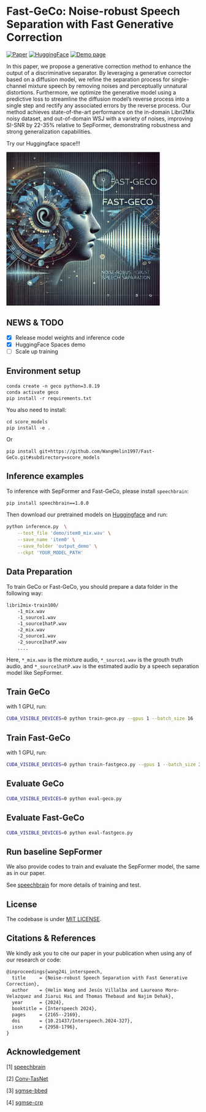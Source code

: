 # Fast-GeCo: Noise-robust Speech Separation with Fast Generative Correction
[![Paper](https://img.shields.io/badge/arXiv-2406.07461-brightgreen.svg?style=flat-square)](https://arxiv.org/pdf/2406.07461.pdf)  [![HuggingFace](https://img.shields.io/badge/%F0%9F%A4%97%20Hugging%20Face-Spaces-blue)](https://huggingface.co/spaces/OpenSound/Fast-GeCo) [![Demo page](https://img.shields.io/badge/Audio_Samples-blue?logo=Github&style=flat-square)](https://fastgeco.github.io/Fast-GeCo/)

In this paper, we propose a generative correction method to enhance the output of a discriminative separator. By leveraging a generative corrector based on a diffusion model, we refine the separation process for single-channel mixture speech by removing noises and perceptually unnatural distortions. Furthermore, we optimize the generative model using a predictive loss to streamline the diffusion model’s reverse process into a single step and rectify any associated errors by the reverse process. Our method achieves state-of-the-art performance on the in-domain Libri2Mix noisy dataset, and out-of-domain WSJ with a variety of noises, improving SI-SNR by 22-35% relative to SepFormer, demonstrating robustness and strong generalization capabilities.

Try our Huggingface space!!!

<img src="geco.webp" alt="Fast-GeCo Image" width="400"/>


## NEWS & TODO
- [x] Release model weights and inference code
- [x] HuggingFace Spaces demo
- [ ] Scale up training

## Environment setup

```
conda create -n geco python=3.8.19
conda activate geco
pip install -r requirements.txt
```

You also need to install:
```
cd score_models
pip install -e .
```
Or
```
pip install git+https://github.com/WangHelin1997/Fast-GeCo.git#subdirectory=score_models
```

## Inference examples

To inference with SepFormer and Fast-GeCo, please install `speechbrain`:

```bash
pip install speechbrain==1.0.0
```

Then download our pretrained models on [Huggingface](https://huggingface.co/westbrook/Fast-GeCo/) and run:

```bash
python inference.py  \
    --test_file 'demo/item0_mix.wav' \
    --save_name 'item0' \
    --save_folder 'output_demo' \
    --ckpt 'YOUR_MODEL_PATH'
```


## Data Preparation

To train GeCo or Fast-GeCo, you should prepare a data folder in the following way:

```
libri2mix-train100/
    -1_mix.wav
    -1_source1.wav
    -1_source1hatP.wav
    -2_mix.wav
    -2_source1.wav
    -2_source1hatP.wav
    ....
```

Here,  `*_mix.wav` is the mixture audio, `*_source1.wav` is the grouth truth audio, and `*_source1hatP.wav` is the estimated audio by a speech separation model like SepFormer.


## Train GeCo
with 1 GPU, run:

```bash
CUDA_VISIBLE_DEVICES=0 python train-geco.py --gpus 1 --batch_size 16
```

## Train Fast-GeCo
with 1 GPU, run:

```bash
CUDA_VISIBLE_DEVICES=0 python train-fastgeco.py --gpus 1 --batch_size 32
```

## Evaluate GeCo

```bash
CUDA_VISIBLE_DEVICES=0 python eval-geco.py
```


## Evaluate Fast-GeCo

```bash
CUDA_VISIBLE_DEVICES=0 python eval-fastgeco.py
```


## Run baseline SepFormer

We also provide codes to train and evaluate the SepFormer model, the same as in our paper.

See [speechbrain](https://github.com/speechbrain) for more details of training and test.

## License
The codebase is under [MIT LICENSE](./LICENSE). 

## Citations & References
We kindly ask you to cite our paper in your publication when using any of our research or code:

```
@inproceedings{wang24i_interspeech,
  title     = {Noise-robust Speech Separation with Fast Generative Correction},
  author    = {Helin Wang and Jesús Villalba and Laureano Moro-Velazquez and Jiarui Hai and Thomas Thebaud and Najim Dehak},
  year      = {2024},
  booktitle = {Interspeech 2024},
  pages     = {2165--2169},
  doi       = {10.21437/Interspeech.2024-327},
  issn      = {2958-1796},
}
```


## Acknowledgement

[1] [speechbrain](https://github.com/speechbrain)

[2] [Conv-TasNet](https://github.com/JusperLee/Conv-TasNet)

[3] [sgmse-bbed](https://github.com/sp-uhh/sgmse-bbed)

[4] [sgmse-crp](https://github.com/sp-uhh/sgmse_crp)
